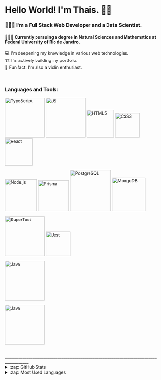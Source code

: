 # Hello World! I'm Thais. 👋🏽

### 👩🏾‍💻 I'm a Full Stack Web Developer and a Data Scientist. <br />
#### 👩🏾‍🔬 Currently pursuing a degree in Natural Sciences and Mathematics at Federal University of Rio de Janeiro. <br />
💻 I'm deepening my knowledge in various web technologies. <br />
🏗 I'm actively building my portfolio. <br />
🎻 Fun fact: I'm also a violin enthusiast.

<br />

### Languages and Tools:
<p align="left">
  <img alt="TypeScript" width="130px" src="https://img.shields.io/badge/TypeScript-007ACC?style=for-the-badge&logo=typescript&logoColor=white" />
  <img alt="JS" width="130px" src="https://img.shields.io/badge/JavaScript-323330?style=for-the-badge&logo=javascript&logoColor=F7DF1E" />
  <img alt="HTML5" width="90px" src="https://img.shields.io/badge/HTML5-E34F26?style=for-the-badge&logo=html5&logoColor=white" />
  <img alt="CSS3" width="80px" src="https://img.shields.io/badge/CSS3-1572B6?style=for-the-badge&logo=css3&logoColor=white" />
  <img alt="React" width="90px" src="https://img.shields.io/badge/React-20232A?style=for-the-badge&logo=react&logoColor=61DAFB" />
</p>
<p align="left">
  <img alt="Node.js" width="105px" src="https://img.shields.io/badge/Node.js-43853D?style=for-the-badge&logo=node.js&logoColor=white" />
  <img alt="Prisma" width="100px" src="https://img.shields.io/badge/Prisma-1B222D?style=for-the-badge&logo=prisma&logoColor=white" />
  <img alt="PostgreSQL" width="135px" src="https://img.shields.io/badge/PostgreSQL-336791?style=for-the-badge&logo=postgresql&logoColor=white" />
  <img alt="MongoDB" width="110px" src="https://img.shields.io/badge/MongoDB-4EA94B?style=for-the-badge&logo=mongodb&logoColor=white" />
</p>
<p align="left">
  <img alt="SuperTest" width="130px" src="https://img.shields.io/badge/SuperTest-1686C5?style=for-the-badge&logo=node.js&logoColor=white" />
  <img alt="Jest" width="80px" src="https://img.shields.io/badge/Jest-C21325?style=for-the-badge&logo=jest&logoColor=white" />
</p>
<p align="left">
<img alt="Java" width="130px" src="https://img.shields.io/badge/Java-ED8B00?style=for-the-badge&logo=openjdk&logoColor=white" />
</p>
<p align="left">
<img alt="Java" width="130px" src="https://img.shields.io/badge/Python-3776AB?style=for-the-badge&logo=python&logoColor=white" />
</p>

<br />
__________________________________________________________________________________________
<details>
  <summary>:zap: GitHub Stats</summary>

  <img align="center" alt="GitHub Stats" src="https://github-readme-stats.vercel.app/api?username=ThaisFReis" />

</details>

<details>
  <summary>:zap: Most Used Languages</summary>

<img align="center" alt="GitHub Top Languages" src="https://github-readme-stats.vercel.app/api/top-langs/?username=ThaisFReis" />

</details>
